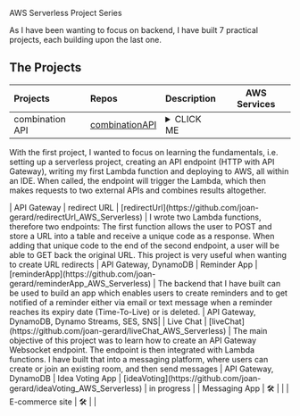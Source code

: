 AWS Serverless Project Series

As I have been wanting to focus on backend, I have built 7 practical projects, each building upon the last one.

## The Projects

| Projects           | Repos                            | Description                                                 | AWS Services |
| :----------------- | :------------------------------- | :---------------------------------------------------------- | :--------: |
| combination API    | [combinationAPI](https://github.com/joan-gerard/combinationAPI_AWS_Serverless)| <details><summary>CLICK ME</summary>
<p>  With the first project, I wanted to focus on learning the fundamentals, i.e. setting up a serverless project, creating an API endpoint (HTTP with API Gateway), writing my first Lambda function and deploying to AWS, all within an IDE. When called, the endpoint will trigger the Lambda, which then makes requests to two external APIs and combines results altogether.   </p>
</details>   | API Gateway
| redirect URL       | [redirectUrl](https://github.com/joan-gerard/redirectUrl_AWS_Serverless) | I wrote two Lambda functions, therefore two endpoints: The first function allows the user to POST and store a URL into a table and receive a unique code as a response. When adding that unique code to the end of the second endpoint, a user will be able to GET back the original URL. This project is very useful when wanting to create URL redirects | API Gateway, DynamoDB
| Reminder App       | [reminderApp](https://github.com/joan-gerard/reminderApp_AWS_Serverless)               |  The backend that I have built can be used to build an app which enables users to create reminders and to get notified of a reminder either via email or text message when a reminder reaches its expiry date (Time-To-Live) or is deleted.      | API Gateway, DynamoDB, Dynamo Streams, SES, SNS|
| Live Chat          | [liveChat](https://github.com/joan-gerard/liveChat_AWS_Serverless) | The main objective of this project was to learn how to create an API Gateway Websocket endpoint. The endpoint is then integrated with Lambda functions. I have built that into a messaging platform, where users can create or join an existing room, and then send messages | API Gateway, DynamoDB
| Idea Voting App    | [ideaVoting](https://github.com/joan-gerard/ideaVoting_AWS_Serverless)                  | in progress     |
| Messaging App      | 🛠️         |  |
| E-commerce site    | 🛠️         |                |


